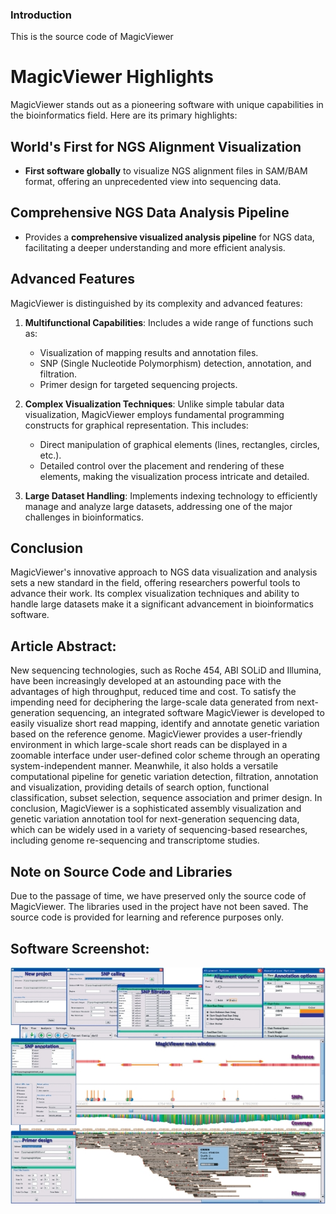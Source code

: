 ### Introduction

This is the source code of MagicViewer

# MagicViewer Highlights

MagicViewer stands out as a pioneering software with unique capabilities in the bioinformatics field. Here are its primary highlights:

## World's First for NGS Alignment Visualization

- **First software globally** to visualize NGS alignment files in SAM/BAM format, offering an unprecedented view into sequencing data.

## Comprehensive NGS Data Analysis Pipeline

- Provides a **comprehensive visualized analysis pipeline** for NGS data, facilitating a deeper understanding and more efficient analysis.

## Advanced Features

MagicViewer is distinguished by its complexity and advanced features:

1. **Multifunctional Capabilities**: Includes a wide range of functions such as:

   - Visualization of mapping results and annotation files.
   - SNP (Single Nucleotide Polymorphism) detection, annotation, and filtration.
   - Primer design for targeted sequencing projects.

2. **Complex Visualization Techniques**: Unlike simple tabular data visualization, MagicViewer employs fundamental programming constructs for graphical representation. This includes:

   - Direct manipulation of graphical elements (lines, rectangles, circles, etc.).
   - Detailed control over the placement and rendering of these elements, making the visualization process intricate and detailed.

3. **Large Dataset Handling**: Implements indexing technology to efficiently manage and analyze large datasets, addressing one of the major challenges in bioinformatics.

## Conclusion

MagicViewer's innovative approach to NGS data visualization and analysis sets a new standard in the field, offering researchers powerful tools to advance their work. Its complex visualization techniques and ability to handle large datasets make it a significant advancement in bioinformatics software.

## Article Abstract:

New sequencing technologies, such as Roche 454, ABI SOLiD and Illumina, have been increasingly developed at an astounding pace with the advantages of high throughput, reduced time and cost. To satisfy the impending need for deciphering the large-scale data generated from next-generation sequencing, an integrated software MagicViewer is developed to easily visualize short read mapping, identify and annotate genetic variation based on the reference genome. MagicViewer provides a user-friendly environment in which large-scale short reads can be displayed in a zoomable interface under user-defined color scheme through an operating system-independent manner. Meanwhile, it also holds a versatile computational pipeline for genetic variation detection, filtration, annotation and visualization, providing details of search option, functional classification, subset selection, sequence association and primer design. In conclusion, MagicViewer is a sophisticated assembly visualization and genetic variation annotation tool for next-generation sequencing data, which can be widely used in a variety of sequencing-based researches, including genome re-sequencing and transcriptome studies.

## Note on Source Code and Libraries

Due to the passage of time, we have preserved only the source code of MagicViewer. The libraries used in the project have not been saved. The source code is provided for learning and reference purposes only.

## Software Screenshot:

![Screenshot](./The-workflow-and-screenshots-of-MagicViewer.png "Screenshot")
